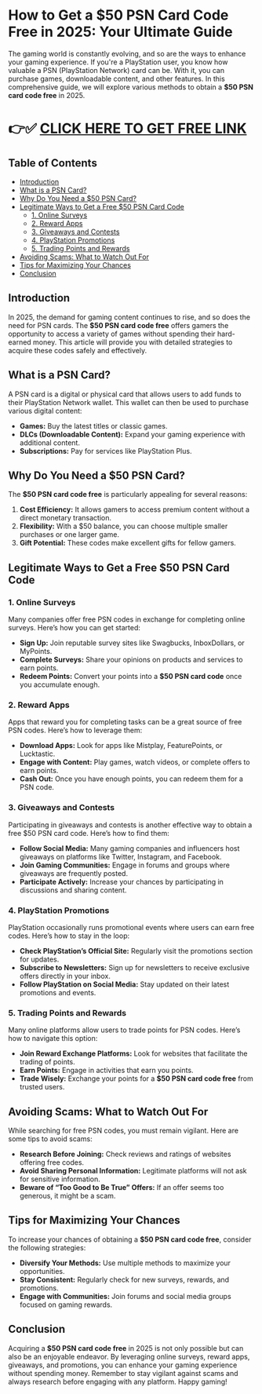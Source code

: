 # How to Get a $50 PSN Card Code Free in 2025: Your Ultimate Guide

The gaming world is constantly evolving, and so are the ways to enhance your gaming experience. If you're a PlayStation user, you know how valuable a PSN (PlayStation Network) card can be. With it, you can purchase games, downloadable content, and other features. In this comprehensive guide, we will explore various methods to obtain a **$50 PSN card code free** in 2025. 

# 👉✅ [CLICK HERE TO GET FREE LINK](https://getfreelink.pro/Psn/)

## Table of Contents

- [Introduction](#introduction)
- [What is a PSN Card?](#what-is-a-psn-card)
- [Why Do You Need a $50 PSN Card?](#why-do-you-need-a-50-psn-card)
- [Legitimate Ways to Get a Free $50 PSN Card Code](#legitimate-ways-to-get-a-free-50-psn-card-code)
  - [1. Online Surveys](#1-online-surveys)
  - [2. Reward Apps](#2-reward-apps)
  - [3. Giveaways and Contests](#3-giveaways-and-contests)
  - [4. PlayStation Promotions](#4-playstation-promotions)
  - [5. Trading Points and Rewards](#5-trading-points-and-rewards)
- [Avoiding Scams: What to Watch Out For](#avoiding-scams-what-to-watch-out-for)
- [Tips for Maximizing Your Chances](#tips-for-maximizing-your-chances)
- [Conclusion](#conclusion)

## Introduction

In 2025, the demand for gaming content continues to rise, and so does the need for PSN cards. The **$50 PSN card code free** offers gamers the opportunity to access a variety of games without spending their hard-earned money. This article will provide you with detailed strategies to acquire these codes safely and effectively.

## What is a PSN Card?

A PSN card is a digital or physical card that allows users to add funds to their PlayStation Network wallet. This wallet can then be used to purchase various digital content:

- **Games:** Buy the latest titles or classic games.
- **DLCs (Downloadable Content):** Expand your gaming experience with additional content.
- **Subscriptions:** Pay for services like PlayStation Plus.

## Why Do You Need a $50 PSN Card?

The **$50 PSN card code free** is particularly appealing for several reasons:

1. **Cost Efficiency:** It allows gamers to access premium content without a direct monetary transaction.
2. **Flexibility:** With a $50 balance, you can choose multiple smaller purchases or one larger game.
3. **Gift Potential:** These codes make excellent gifts for fellow gamers.

## Legitimate Ways to Get a Free $50 PSN Card Code

### 1. Online Surveys

Many companies offer free PSN codes in exchange for completing online surveys. Here’s how you can get started:

- **Sign Up:** Join reputable survey sites like Swagbucks, InboxDollars, or MyPoints.
- **Complete Surveys:** Share your opinions on products and services to earn points.
- **Redeem Points:** Convert your points into a **$50 PSN card code** once you accumulate enough.

### 2. Reward Apps

Apps that reward you for completing tasks can be a great source of free PSN codes. Here’s how to leverage them:

- **Download Apps:** Look for apps like Mistplay, FeaturePoints, or Lucktastic.
- **Engage with Content:** Play games, watch videos, or complete offers to earn points.
- **Cash Out:** Once you have enough points, you can redeem them for a PSN code.

### 3. Giveaways and Contests

Participating in giveaways and contests is another effective way to obtain a free $50 PSN card code. Here’s how to find them:

- **Follow Social Media:** Many gaming companies and influencers host giveaways on platforms like Twitter, Instagram, and Facebook.
- **Join Gaming Communities:** Engage in forums and groups where giveaways are frequently posted.
- **Participate Actively:** Increase your chances by participating in discussions and sharing content.

### 4. PlayStation Promotions

PlayStation occasionally runs promotional events where users can earn free codes. Here’s how to stay in the loop:

- **Check PlayStation’s Official Site:** Regularly visit the promotions section for updates.
- **Subscribe to Newsletters:** Sign up for newsletters to receive exclusive offers directly in your inbox.
- **Follow PlayStation on Social Media:** Stay updated on their latest promotions and events.

### 5. Trading Points and Rewards

Many online platforms allow users to trade points for PSN codes. Here’s how to navigate this option:

- **Join Reward Exchange Platforms:** Look for websites that facilitate the trading of points.
- **Earn Points:** Engage in activities that earn you points.
- **Trade Wisely:** Exchange your points for a **$50 PSN card code free** from trusted users.

## Avoiding Scams: What to Watch Out For

While searching for free PSN codes, you must remain vigilant. Here are some tips to avoid scams:

- **Research Before Joining:** Check reviews and ratings of websites offering free codes.
- **Avoid Sharing Personal Information:** Legitimate platforms will not ask for sensitive information.
- **Beware of “Too Good to Be True” Offers:** If an offer seems too generous, it might be a scam.

## Tips for Maximizing Your Chances

To increase your chances of obtaining a **$50 PSN card code free**, consider the following strategies:

- **Diversify Your Methods:** Use multiple methods to maximize your opportunities.
- **Stay Consistent:** Regularly check for new surveys, rewards, and promotions.
- **Engage with Communities:** Join forums and social media groups focused on gaming rewards.

## Conclusion

Acquiring a **$50 PSN card code free** in 2025 is not only possible but can also be an enjoyable endeavor. By leveraging online surveys, reward apps, giveaways, and promotions, you can enhance your gaming experience without spending money. Remember to stay vigilant against scams and always research before engaging with any platform. Happy gaming!
